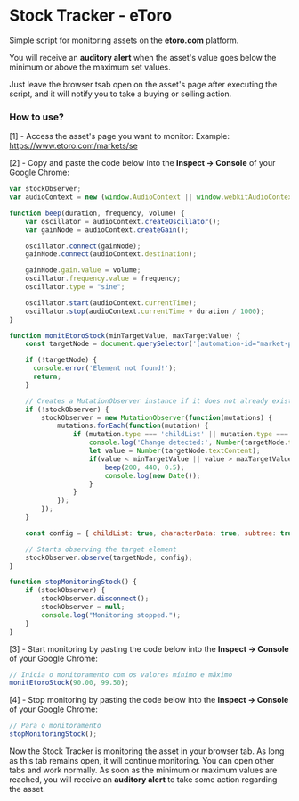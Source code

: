<h1>Stock Tracker - eToro</h1>
<p>Simple script for monitoring assets on the <b>etoro.com</b> platform.</p>

<p>You will receive an <b>auditory alert</b> when the asset's value goes below the minimum or above the maximum set values.</p>

<p>Just leave the browser tsab open on the asset's page after executing the script, and it will notify you to take a buying or selling action.</p>

<h3>How to use?</h3>

[1] - Access the asset's page you want to monitor: Example: https://www.etoro.com/markets/se

[2] - Copy and paste the code below into the <b>Inspect -> Console</b> of your Google Chrome:
```js
var stockObserver;
var audioContext = new (window.AudioContext || window.webkitAudioContext)();

function beep(duration, frequency, volume) {
    var oscillator = audioContext.createOscillator();
    var gainNode = audioContext.createGain();

    oscillator.connect(gainNode);
    gainNode.connect(audioContext.destination);

    gainNode.gain.value = volume;
    oscillator.frequency.value = frequency;
    oscillator.type = "sine";

    oscillator.start(audioContext.currentTime);
    oscillator.stop(audioContext.currentTime + duration / 1000);
}

function monitEtoroStock(minTargetValue, maxTargetValue) {
    const targetNode = document.querySelector('[automation-id="market-page-head-stats-value"]');

    if (!targetNode) {
      console.error('Element not found!');
      return;
    }

    // Creates a MutationObserver instance if it does not already exist
    if (!stockObserver) {
        stockObserver = new MutationObserver(function(mutations) {
            mutations.forEach(function(mutation) {
                if (mutation.type === 'childList' || mutation.type === 'characterData') {
                    console.log('Change detected:', Number(targetNode.textContent));
                    let value = Number(targetNode.textContent);
                    if(value < minTargetValue || value > maxTargetValue){
                        beep(200, 440, 0.5);
                        console.log(new Date());
                    }
                }
            });
        });
    }

    const config = { childList: true, characterData: true, subtree: true };

    // Starts observing the target element
    stockObserver.observe(targetNode, config);
}

function stopMonitoringStock() {
    if (stockObserver) {
        stockObserver.disconnect();
        stockObserver = null;
        console.log("Monitoring stopped.");
    }
}
```

[3] - Start monitoring by pasting the code below into the <b>Inspect -> Console</b> of your Google Chrome:
```js
// Inicia o monitoramento com os valores mínimo e máximo
monitEtoroStock(90.00, 99.50); 
```

[4] - Stop monitoring by pasting the code below into the <b>Inspect -> Console</b> of your Google Chrome:
```js
// Para o monitoramento 
stopMonitoringStock();  
```

Now the Stock Tracker is monitoring the asset in your browser tab. As long as this tab remains open, it will continue monitoring. You can open other tabs and work normally. As soon as the minimum or maximum values are reached, you will receive an <b>auditory alert</b> to take some action regarding the asset.
